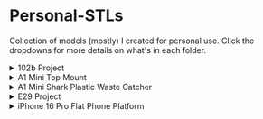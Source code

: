 # Personal-STLs
Collection of models (mostly) I created for personal use. Click the dropdowns for more details on what's in each folder.

<details>
<summary>102b Project</summary>
<br>
  Includes all .stl files used in the final table. More versions and information about the sand table can be found within the "102b-Project" repository.
</details>

<details>
<summary>A1 Mini Top Mount</summary>
<br>
  Custom spool mount for the Bambu Lab A1 Mini. Solves the issue of the extruder losing grip on the filament when the spool starts running low.
</details>

<details>
<summary>A1 Mini Shark Plastic Waste Catcher</summary>
<br>
  WIP :)
</details>

<details>
<summary>E29 Project</summary>
<br>
  Here primarily for archiving purposes. Incldues a PDF with a BOM, parts list, tolerances, material choices, and fully toleranced drawings.
</details>

<details>
<summary>iPhone 16 Pro Flat Phone Platform</summary>
<br>
  Quick thing made for a friend so he would have a flat surface to place his phone on for games. Compatible with Apple magsafe charger.
</details>
